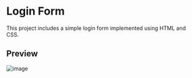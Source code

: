 # Login Form
This project includes a simple login form implemented using HTML and CSS.

## Preview
![image](https://github.com/Saini-Yogesh/login-form/assets/156106869/8375f15f-780f-415b-8920-74635ad25db4)
